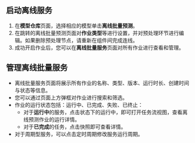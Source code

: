 ## 启动离线服务
1. 在**模型仓库**页面，选择相应的模型单击**离线批量预测**。
2. 在跳转的离线批量预测页面对**作业类型**等进行设置，并对预处理环节进行编辑。如果删除预处理节点，请重新在组件间完成连线。
3. 成功开启作业后，您可以在**离线批量服务**页面对所有作业进行查看和管理。

## 管理离线批量服务
- 离线批量服务页面将展示所有作业的名称、类型、版本、运行时长、创建时间与状态等信息。
- 您可以通过页面上方弹框对作业进行搜索和筛选。
- 作业的运行状态包括：运行中、已完成、失败、已终止：
  - 对于**运行中**的服务，点击状态下的运行中，即可打开任务流视图，查看离线预测作业的运行详情。
  - 对于**已完成**的任务，点击快照即可查看详情。
- 对于周期型服务，可以点击定时周期修改服务运行周期。
